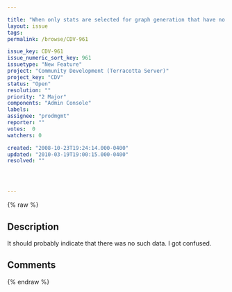```yaml
---

title: "When only stats are selected for graph generation that have no data, the CVT silently does nothing"
layout: issue
tags: 
permalink: /browse/CDV-961

issue_key: CDV-961
issue_numeric_sort_key: 961
issuetype: "New Feature"
project: "Community Development (Terracotta Server)"
project_key: "CDV"
status: "Open"
resolution: ""
priority: "2 Major"
components: "Admin Console"
labels: 
assignee: "prodmgmt"
reporter: ""
votes:  0
watchers: 0

created: "2008-10-23T19:24:14.000-0400"
updated: "2010-03-19T19:00:15.000-0400"
resolved: ""




---
```


{% raw %}

## Description

<div markdown="1" class="description">

It should probably indicate that there was no such data.  I got confused.

</div>

## Comments



{% endraw %}

